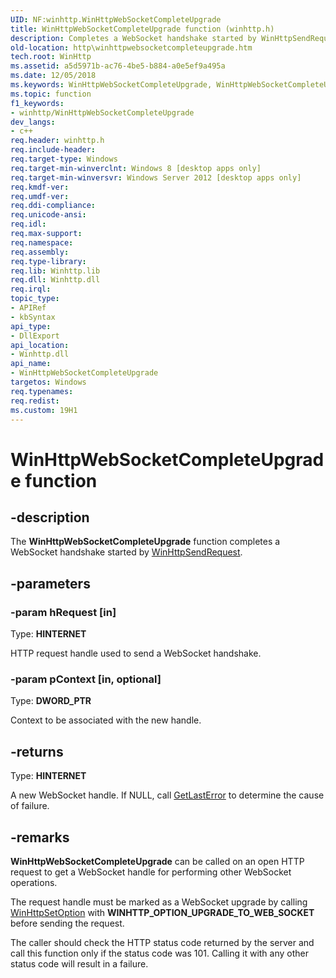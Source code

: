 ```yaml
---
UID: NF:winhttp.WinHttpWebSocketCompleteUpgrade
title: WinHttpWebSocketCompleteUpgrade function (winhttp.h)
description: Completes a WebSocket handshake started by WinHttpSendRequest.
old-location: http\winhttpwebsocketcompleteupgrade.htm
tech.root: WinHttp
ms.assetid: a5d5971b-ac76-4be5-b884-a0e5ef9a495a
ms.date: 12/05/2018
ms.keywords: WinHttpWebSocketCompleteUpgrade, WinHttpWebSocketCompleteUpgrade function [WinHTTP], http.winhttpwebsocketcompleteupgrade, winhttp/WinHttpWebSocketCompleteUpgrade
ms.topic: function
f1_keywords:
- winhttp/WinHttpWebSocketCompleteUpgrade
dev_langs:
- c++
req.header: winhttp.h
req.include-header: 
req.target-type: Windows
req.target-min-winverclnt: Windows 8 [desktop apps only]
req.target-min-winversvr: Windows Server 2012 [desktop apps only]
req.kmdf-ver: 
req.umdf-ver: 
req.ddi-compliance: 
req.unicode-ansi: 
req.idl: 
req.max-support: 
req.namespace: 
req.assembly: 
req.type-library: 
req.lib: Winhttp.lib
req.dll: Winhttp.dll
req.irql: 
topic_type:
- APIRef
- kbSyntax
api_type:
- DllExport
api_location:
- Winhttp.dll
api_name:
- WinHttpWebSocketCompleteUpgrade
targetos: Windows
req.typenames: 
req.redist: 
ms.custom: 19H1
---
```


# WinHttpWebSocketCompleteUpgrade function


## -description


The <b>WinHttpWebSocketCompleteUpgrade</b> function completes a WebSocket handshake started by <a href="https://docs.microsoft.com/windows/desktop/api/winhttp/nf-winhttp-winhttpsendrequest">WinHttpSendRequest</a>.


## -parameters




### -param hRequest [in]

Type: <b>HINTERNET</b>

HTTP request handle used to send a WebSocket handshake.


### -param pContext [in, optional]

Type: <b>DWORD_PTR</b>

Context to be associated with the new handle.


## -returns



Type: <b>HINTERNET</b>

A new WebSocket handle. If NULL, call <a href="https://docs.microsoft.com/windows/desktop/api/errhandlingapi/nf-errhandlingapi-getlasterror">GetLastError</a> to determine the cause of failure.




## -remarks



<b>WinHttpWebSocketCompleteUpgrade</b> can be called on an open HTTP request to get a WebSocket handle for performing other WebSocket operations.

The request handle must be marked as a WebSocket upgrade by calling <a href="https://docs.microsoft.com/windows/desktop/api/winhttp/nf-winhttp-winhttpsetoption">WinHttpSetOption</a> with <b>WINHTTP_OPTION_UPGRADE_TO_WEB_SOCKET</b> before sending the request.

The caller should check the HTTP status code returned by the server and call this function only if the status code was 101. Calling it with any other status code will result in a failure.



